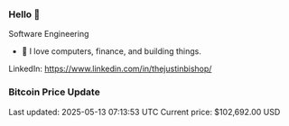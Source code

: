 ### Hello 🤙  

Software Engineering

- 🔭 I love computers, finance, and building things.
  
LinkedIn: https://www.linkedin.com/in/thejustinbishop/  






























### Bitcoin Price Update
Last updated: 2025-05-13 07:13:53 UTC
Current price: $102,692.00 USD
